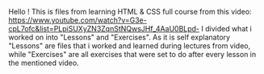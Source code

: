 Hello !
This is files from learning HTML & CSS full course from this video: https://www.youtube.com/watch?v=G3e-cpL7ofc&list=PLpiSUXyZN3ZqnStNQwsJHf_4AaU0BLpd-
I divided what i worked on into "Lessons" and "Exercises".
As it is self explanatory "Lessons" are files that i worked and learned during lectures from video, 
while "Exercises" are all exercises that were set to do after every lesson in the mentioned video.